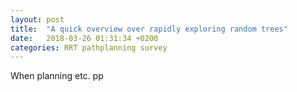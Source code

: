 ```yaml
---
layout: post
title:  "A quick overview over rapidly exploring random trees"
date:   2018-03-26 01:31:34 +0200
categories: RRT pathplanning survey
---
```

When planning etc. pp
